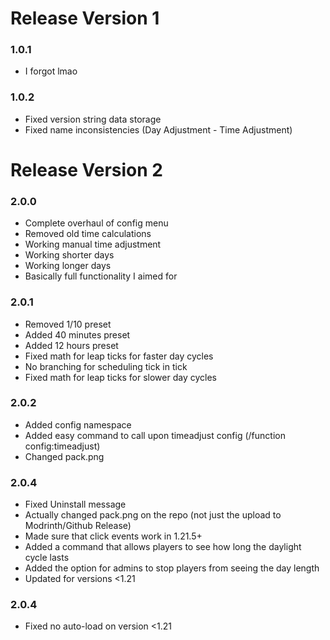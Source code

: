 # Release Version 1

### 1.0.1

- I forgot lmao

### 1.0.2

- Fixed version string data storage
- Fixed name inconsistencies (Day Adjustment - Time Adjustment)

# Release Version 2

### 2.0.0

- Complete overhaul of config menu
- Removed old time calculations
- Working manual time adjustment
- Working shorter days
- Working longer days
- Basically full functionality I aimed for

### 2.0.1

- Removed 1/10 preset
- Added 40 minutes preset
- Added 12 hours preset
- Fixed math for leap ticks for faster day cycles
- No branching for scheduling tick in tick
- Fixed math for leap ticks for slower day cycles

### 2.0.2

- Added config namespace
- Added easy command to call upon timeadjust config (/function config:timeadjust)
- Changed pack.png

### 2.0.4

- Fixed Uninstall message
- Actually changed pack.png on the repo (not just the upload to Modrinth/Github Release)
- Made sure that click events work in 1.21.5+
- Added a command that allows players to see how long the daylight cycle lasts
- Added the option for admins to stop players from seeing the day length
- Updated for versions <1.21

### 2.0.4

- Fixed no auto-load on version <1.21